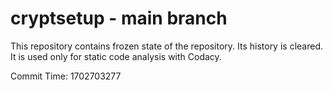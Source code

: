 # cryptsetup - main branch

This repository contains frozen state of the repository.
Its history is cleared. It is used only for static code
analysis with Codacy.

Commit Time: 1702703277